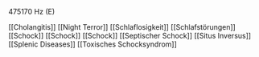 475170 Hz (E)

[[Cholangitis]]
[[Night Terror]]
[[Schlaflosigkeit]]
[[Schlafstörungen]]
[[Schock]]
[[Schock]]
[[Schock]]
[[Septischer Schock]]
[[Situs Inversus]]
[[Splenic Diseases]]
[[Toxisches Schocksyndrom]]